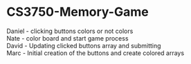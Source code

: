 # CS3750-Memory-Game
Daniel - clicking buttons colors or not colors<br />
Nate - color board and start game process<br />
David - Updating clicked buttons array and submitting<br />
Marc - Initial creation of the buttons and create colored arrays<br />
